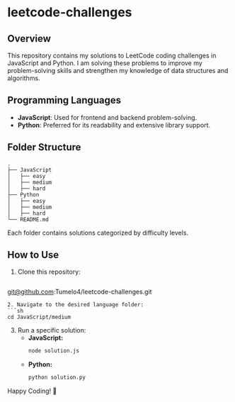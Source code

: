 ﻿# leetcode-challenges

## Overview
This repository contains my solutions to LeetCode coding challenges in JavaScript and Python. I am solving these problems to improve my problem-solving skills and strengthen my knowledge of data structures and algorithms.

## Programming Languages
- **JavaScript**: Used for frontend and backend problem-solving.
- **Python**: Preferred for its readability and extensive library support.

## Folder Structure
```
.
├── JavaScript
│   ├── easy
│   ├── medium
│   ├── hard
├── Python
│   ├── easy
│   ├── medium
│   ├── hard
└── README.md
```
Each folder contains solutions categorized by difficulty levels.

## How to Use
1. Clone this repository:
   ```sh
  git@github.com:Tumelo4/leetcode-challenges.git
   ```
2. Navigate to the desired language folder:
   ```sh
   cd JavaScript/medium
   ```
3. Run a specific solution:
   - **JavaScript:**
     ```sh
     node solution.js
     ```
   - **Python:**
     ```sh
     python solution.py
     ```

Happy Coding! 🚀

